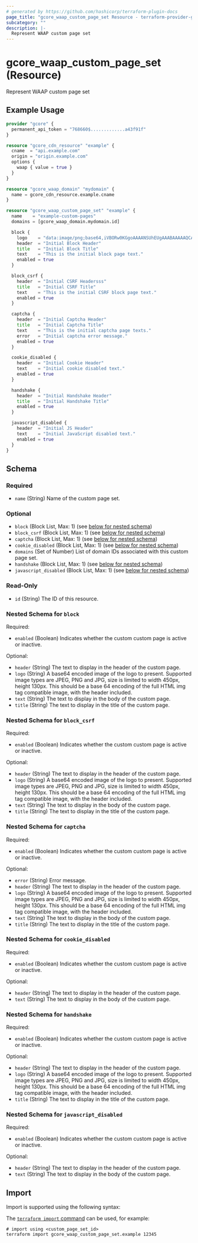 ```yaml
---
# generated by https://github.com/hashicorp/terraform-plugin-docs
page_title: "gcore_waap_custom_page_set Resource - terraform-provider-gcore"
subcategory: ""
description: |-
  Represent WAAP custom page set
---
```


# gcore_waap_custom_page_set (Resource)

Represent WAAP custom page set

## Example Usage

```terraform
provider "gcore" {
  permanent_api_token = "768660$.............a43f91f"
}

resource "gcore_cdn_resource" "example" {
  cname  = "api.example.com"
  origin = "origin.example.com"
  options {
    waap { value = true }
  }
}

resource "gcore_waap_domain" "mydomain" {
  name = gcore_cdn_resource.example.cname
}

resource "gcore_waap_custom_page_set" "example" {
  name    = "example-custom-pages"
  domains = [gcore_waap_domain.mydomain.id]

  block {
    logo    = "data:image/png;base64,iVBORw0KGgoAAAANSUhEUgAAABAAAAAQCAYAAAAf8/9hAAAACXBIWXMAAA7EAAAOxAGVKw4bAAAA0ElEQVQ4y62TMQ6DMAxFH1GlDkgsbJXYOAecowsnYO4F2DpxGdZeghEpS4+QqerS5YOiNEVtwZKl6Nvfib+dhM92BAqd78CDL60GBsABk9wJq9eIBugBCzRA6sVSYVY5JlagB25AtnJJppw+9mzrkU/BLUbYXMSG7Qx64kx+Aq0Xb4XNRRpxFrWd17MRofAKFMKMp4kTl1JK/2oTUB7YwcIWzkAXEbFT7K2FUMRcoxqBq3wUlsdEjI0RoAIu8irYBRvbyk2LtMsq//WZkq3f+QXg4Ta9dWcCCAAAAABJRU5ErkJggg=="
    header  = "Initial Block Header"
    title   = "Initial Block Title"
    text    = "This is the initial block page text."
    enabled = true
  }

  block_csrf {
    header  = "Initial CSRF Headersss"
    title   = "Initial CSRF Title"
    text    = "This is the initial CSRF block page text."
    enabled = true
  }

  captcha {
    header  = "Initial Captcha Header"
    title   = "Initial Captcha Title"
    text    = "This is the initial captcha page texts."
    error   = "Initial captcha error message."
    enabled = true
  }

  cookie_disabled {
    header  = "Initial Cookie Header"
    text    = "Initial cookie disabled text."
    enabled = true
  }

  handshake {
    header  = "Initial Handshake Header"
    title   = "Initial Handshake Title"
    enabled = true
  }

  javascript_disabled {
    header  = "Initial JS Header"
    text    = "Initial JavaScript disabled text."
    enabled = true
  }
}
```

<!-- schema generated by tfplugindocs -->
## Schema

### Required

- `name` (String) Name of the custom page set.

### Optional

- `block` (Block List, Max: 1) (see [below for nested schema](#nestedblock--block))
- `block_csrf` (Block List, Max: 1) (see [below for nested schema](#nestedblock--block_csrf))
- `captcha` (Block List, Max: 1) (see [below for nested schema](#nestedblock--captcha))
- `cookie_disabled` (Block List, Max: 1) (see [below for nested schema](#nestedblock--cookie_disabled))
- `domains` (Set of Number) List of domain IDs associated with this custom page set.
- `handshake` (Block List, Max: 1) (see [below for nested schema](#nestedblock--handshake))
- `javascript_disabled` (Block List, Max: 1) (see [below for nested schema](#nestedblock--javascript_disabled))

### Read-Only

- `id` (String) The ID of this resource.

<a id="nestedblock--block"></a>
### Nested Schema for `block`

Required:

- `enabled` (Boolean) Indicates whether the custom custom page is active or inactive.

Optional:

- `header` (String) The text to display in the header of the custom page.
- `logo` (String) A base64 encoded image of the logo to present. Supported image types are JPEG, PNG and JPG, size is limited to width 450px, height 130px. This should be a base 64 encoding of the full HTML img tag compatible image, with the header included.
- `text` (String) The text to display in the body of the custom page.
- `title` (String) The text to display in the title of the custom page.


<a id="nestedblock--block_csrf"></a>
### Nested Schema for `block_csrf`

Required:

- `enabled` (Boolean) Indicates whether the custom custom page is active or inactive.

Optional:

- `header` (String) The text to display in the header of the custom page.
- `logo` (String) A base64 encoded image of the logo to present. Supported image types are JPEG, PNG and JPG, size is limited to width 450px, height 130px. This should be a base 64 encoding of the full HTML img tag compatible image, with the header included.
- `text` (String) The text to display in the body of the custom page.
- `title` (String) The text to display in the title of the custom page.


<a id="nestedblock--captcha"></a>
### Nested Schema for `captcha`

Required:

- `enabled` (Boolean) Indicates whether the custom custom page is active or inactive.

Optional:

- `error` (String) Error message.
- `header` (String) The text to display in the header of the custom page.
- `logo` (String) A base64 encoded image of the logo to present. Supported image types are JPEG, PNG and JPG, size is limited to width 450px, height 130px. This should be a base 64 encoding of the full HTML img tag compatible image, with the header included.
- `text` (String) The text to display in the body of the custom page.
- `title` (String) The text to display in the title of the custom page.


<a id="nestedblock--cookie_disabled"></a>
### Nested Schema for `cookie_disabled`

Required:

- `enabled` (Boolean) Indicates whether the custom custom page is active or inactive.

Optional:

- `header` (String) The text to display in the header of the custom page.
- `text` (String) The text to display in the body of the custom page.


<a id="nestedblock--handshake"></a>
### Nested Schema for `handshake`

Required:

- `enabled` (Boolean) Indicates whether the custom custom page is active or inactive.

Optional:

- `header` (String) The text to display in the header of the custom page.
- `logo` (String) A base64 encoded image of the logo to present. Supported image types are JPEG, PNG and JPG, size is limited to width 450px, height 130px. This should be a base 64 encoding of the full HTML img tag compatible image, with the header included.
- `title` (String) The text to display in the title of the custom page.


<a id="nestedblock--javascript_disabled"></a>
### Nested Schema for `javascript_disabled`

Required:

- `enabled` (Boolean) Indicates whether the custom custom page is active or inactive.

Optional:

- `header` (String) The text to display in the header of the custom page.
- `text` (String) The text to display in the body of the custom page.

## Import

Import is supported using the following syntax:

The [`terraform import` command](https://developer.hashicorp.com/terraform/cli/commands/import) can be used, for example:

```shell
# import using <custom_page_set_id>
terraform import gcore_waap_custom_page_set.example 12345
```
